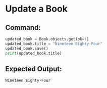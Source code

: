 # Update a Book

## Command:
```python
updated_book = Book.objects.get(pk=1)
updated_book.title = "Nineteen Eighty-Four"
updated_book.save()
print(updated_book.title)
```

## Expected Output:
```
Nineteen Eighty-Four
```
